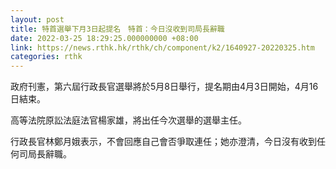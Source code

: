 ```yaml
---
layout: post
title: 特首選舉下月3日起提名　特首：今日沒收到司局長辭職
date: 2022-03-25 18:29:25.000000000 +08:00
link: https://news.rthk.hk/rthk/ch/component/k2/1640927-20220325.htm
categories: rthk
---
```


政府刊憲，第六屆行政長官選舉將於5月8日舉行，提名期由4月3日開始，4月16日結束。

高等法院原訟法庭法官楊家雄，將出任今次選舉的選舉主任。

行政長官林鄭月娥表示，不會回應自己會否爭取連任；她亦澄清，今日沒有收到任何司局長辭職。
